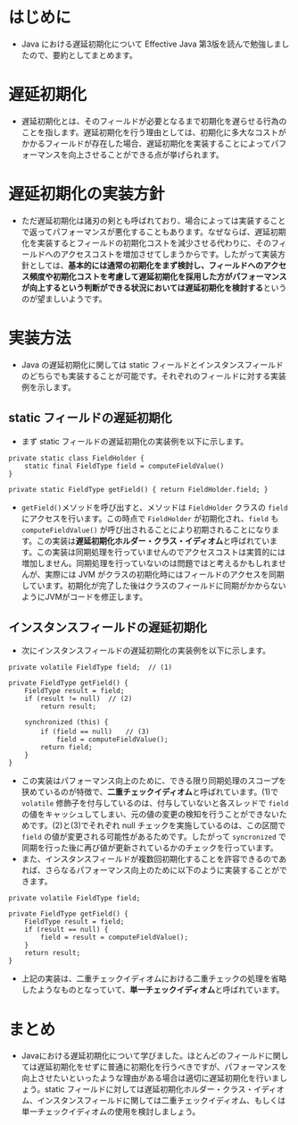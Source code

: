 
# はじめに
- Java における遅延初期化について Effective Java 第3版を読んで勉強しましたので、要約としてまとめます。

# 遅延初期化
- 遅延初期化とは、そのフィールドが必要となるまで初期化を遅らせる行為のことを指します。遅延初期化を行う理由としては、初期化に多大なコストがかかるフィールドが存在した場合、遅延初期化を実装することによってパフォーマンスを向上させることができる点が挙げられます。

# 遅延初期化の実装方針
- ただ遅延初期化は諸刃の剣とも呼ばれており、場合によっては実装することで返ってパフォーマンスが悪化することもあります。なぜならば、遅延初期化を実装するとフィールドの初期化コストを減少させる代わりに、そのフィールドへのアクセスコストを増加させてしまうからです。したがって実装方針としては、**基本的には通常の初期化をまず検討し、フィールドへのアクセス頻度や初期化コストを考慮して遅延初期化を採用した方がパフォーマンスが向上するという判断ができる状況においては遅延初期化を検討する**というのが望ましいようです。

# 実装方法
- Java の遅延初期化に関しては static フィールドとインスタンスフィールドのどちらでも実装することが可能です。それぞれのフィールドに対する実装例を示します。

## static フィールドの遅延初期化
- まず static フィールドの遅延初期化の実装例を以下に示します。
```java:staticフィールドに対する遅延初期化
private static class FieldHolder {
    static final FieldType field = computeFieldValue()
}

private static FieldType getField() { return FieldHolder.field; }
```
- `getField()`メソッドを呼び出すと、メソッドは `FieldHolder` クラスの `field` にアクセスを行います。この時点で `FieldHolder` が初期化され、`field` も `computeFieldValue()` が呼び出されることにより初期されることになります。この実装は**遅延初期化ホルダー・クラス・イディオム**と呼ばれています。この実装は同期処理を行っていませんのでアクセスコストは実質的には増加しません。同期処理を行っていないのは問題ではと考えるかもしれませんが、実際には JVM がクラスの初期化時にはフィールドのアクセスを同期しています。初期化が完了した後はクラスのフィールドに同期がかからないようにJVMがコードを修正します。

## インスタンスフィールドの遅延初期化
- 次にインスタンスフィールドの遅延初期化の実装例を以下に示します。
```java:インスタンスフィールドに対する遅延初期化
private volatile FieldType field;  // (1)
    
private FieldType getField() {
    FieldType result = field;
    if (result != null)  // (2)
        return result;
    
    synchronized (this) {  
        if (field == null)　　// (3)
            field = computeFieldValue();
        return field;
    }
}
```
- この実装はパフォーマンス向上のために、できる限り同期処理のスコープを狭めているのが特徴で、**二重チェックイディオム**と呼ばれています。(1)で `volatile` 修飾子を付与しているのは、付与していないと各スレッドで `field` の値をキャッシュしてしまい、元の値の変更の検知を行うことができないためです。(2)と(3)でそれぞれ null チェックを実施しているのは、この区間で `field` の値が変更される可能性があるためです。したがって `syncronized` で同期を行った後に再び値が更新されているかのチェックを行っています。
- また、インスタンスフィールドが複数回初期化することを許容できるのであれば、さらなるパフォーマンス向上のために以下のように実装することができます。
```java:単一チェックイディオム
private volatile FieldType field;

private FieldType getField() {
    FieldType result = field;
    if (result == null) {
        field = result = computeFieldValue();
    }
    return result;
}
```
- 上記の実装は、二重チェックイディオムにおける二重チェックの処理を省略したようなものとなっていて、**単一チェックイディオム**と呼ばれています。

# まとめ
- Javaにおける遅延初期化について学びました。ほとんどのフィールドに関しては遅延初期化をせずに普通に初期化を行うべきですが、パフォーマンスを向上させたいといったような理由がある場合は適切に遅延初期化を行いましょう。static フィールドに対しては遅延初期化ホルダー・クラス・イディオム、インスタンスフィールドに関しては二重チェックイディオム、もしくは単一チェックイディオムの使用を検討しましょう。